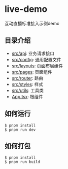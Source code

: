 # live-demo

互动直播标准接入示例demo

## 目录介绍

* [src/api](./src/api): 业务请求接口
* [src/config](./src/config): 通用配置文件
* [src/layouts](./src/layouts): 页面布局组件
* [src/pages](./src/pages): 页面组件
* [src/router](./src/router): 路由
* [src/styles](./src/styles): 样式
* [src/utils](./src/utils): 工具类
* [App.tsx](./src/App.tsx): 根组件

## 如何运行

```shell
$ pnpm install 
$ pnpm run dev
```

## 如何打包

```shell
$ pnpm install 
$ pnpm run build
```
